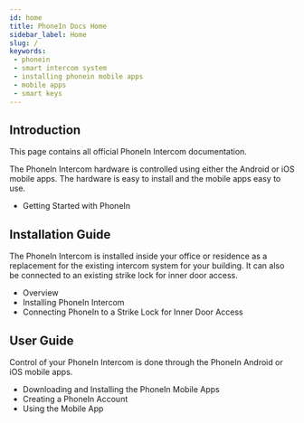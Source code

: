 ```yaml
---
id: home
title: PhoneIn Docs Home
sidebar_label: Home
slug: /
keywords:
 - phonein
 - smart intercom system
 - installing phonein mobile apps
 - mobile apps
 - smart keys
---
```


## Introduction

This page contains all official PhoneIn Intercom documentation.

The PhoneIn Intercom hardware is controlled using either the Android or iOS mobile apps. The hardware is easy to install and the mobile apps easy to use.

* Getting Started with PhoneIn

## Installation Guide

The PhoneIn Intercom is installed inside your office or residence as a replacement for the existing intercom system for your building. It can also be connected to an existing strike lock for inner door access.

* Overview
* Installing PhoneIn Intercom
* Connecting PhoneIn to a Strike Lock for Inner Door Access

## User Guide

Control of your PhoneIn Intercom is done through the PhoneIn Android or iOS mobile apps. 

* Downloading and Installing the PhoneIn Mobile Apps
* Creating a PhoneIn Account
* Using the Mobile App
